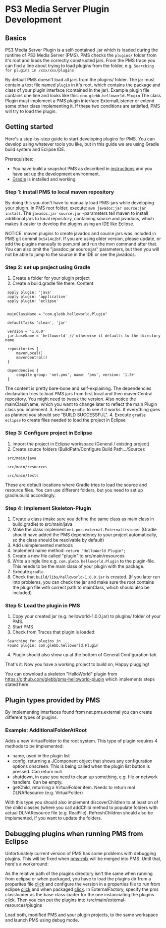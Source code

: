 # PS3 Media Server Plugin Development

## Basics
PS3 Media Server Plugin is a self-contained .jar which is loaded during the runtime of
PS3 Media Server (PMS). PMS checks the ```plugins/``` folder from it's root and loads the
correctly constructed jars. From the PMS trace you can find a line about trying to load
plugins from the folder, e.g. ```Searching for plugins in /xxx/xxx/plugins```

By default PMS doesn't load all jars from the plugins/ folder. The jar must contain a text file named
```plugin``` in it's root, which contains the package and class of your plugin interface
(contained in the jar). Example plugin file contains one line and looks like this: 
```com.glebb.helloworld.Plugin``` The class Plugin must implement a PMS plugin interface
ExternalListener or extend some other class implementing it. If these two conditions are satisfied,
PMS will try to load the plugin.

## Getting started
Here's a step-by-step guide to start developing plugins for PMS.
You can develop using whatever tools you like, but in this guide we are using Gradle build system
and Eclipse IDE.

Prerequisites:
   * You have build a snapshot PMS as described in [instructions](https://github.com/ps3mediaserver/ps3mediaserver/blob/master/BUILD.md) and you have set up the development environment.
   * [Gradle](http://www.gradle.org/) is installed and working
   
### Step 1: install PMS to local maven repository
By doing this you don't have to manually load PMS-jars while developing your plugin.
In PMS root folder, execute: ```mvn javadoc:jar source:jar install```. The ```javadoc:jar source:jar``` -parameters
tell maven to install additional jars to local repository, containing source and javadocs, which makes it
easier to develop the plugins using an IDE like Eclipse.

NOTICE: maven plugins to create javadoc and source jars was included in PMS git commit ```0c5414c2bf```. If you are using
older version, please update, or add the plugins manually to pom.xml and run the mvn command after that. You can also
omit the "javadoc:jar source:jar" parameters, but then you will not be able to jump to the source in the IDE or
see the javadocs.

### Step 2: set up project using Gradle
   1. Create a folder for your plugin project
   2. Create a build.gradle file there. Content: 
   ```
    apply plugin: 'java'
    apply plugin: 'application'
    apply plugin: 'eclipse'

    
    mainClassName = "com.glebb.helloworld.Plugin"
    
    defaultTasks 'clean', 'jar'
    
    version = '1.0.0'
    jar.baseName = 'helloworld' // otherwise it defaults to the directory name
    
    repositories {
        mavenLocal()
        mavenCentral()
    }
    
    dependencies {
        compile group: 'net.pms', name: 'pms', version: '1.5+'
    }
   ```
   The content is pretty bare-bone and self-explaining. The dependencies declaration tries to load
   PMS jars from first local and then mavenCentral repository. You might need to tweak the version. Also notice
   the mainClassName, which you want to change later to reflect the main Plugin class you implement.
   3. Execute ```gradle``` to see if it works. If everything goes as planned you should see "BUILD SUCCESSFUL".
   4. Execute ```gradle eclipse``` to create files needed to load the project in Eclipse

### Step 3: Configure project in Eclipse
   1. Import the project in Eclipse workspace (General / existing project)
   2. Create source folders (BuildPath/Configure Build Path.../Source):
   ```
    src/main/java
    
    src/main/resources
    
    src/main/tests
   ```
   These are default locations where Gradle tries to load the source and resource files. You can use
   different folders, but you need to set up gradle.build accordingly.
   
### Step 4: Implement Skeleton-Plugin
   1. Create a class (make sure you define the same class as main class in build.gradle) to src/main/java
   2. Make the class implement ```net.pms.external.ExternalListener``` (Gradle should have added the PMS dependency to your project
   automatically, so the class should be resolvable by default)
   3. Add unimplemented methods
   4. Implement name method: ```return "HelloWorld Plugin";```
   5. Create a new file called "plugin" to src/main/resources
   6. Write a single line e.g. ```com.glebb.helloworld.Plugin``` to the plugin-file. This needs to be the main class of your plugin with the package.
   7. Execute ```gradle```
   8. Check that ```build/libs/helloworld-1.0.0.jar``` is created. (If you later run into problems, you can check the jar and make sure the root contains the plugin file with correct path to mainClass, which should also be included)

### Step 5: Load the plugin in PMS
   1. Copy your created jar (e.g. helloworld-1.0.0.jar) to plugins/ folder of your PMS.
   2. Start PMS
   3. Check from Traces that plugin is loaded:
   ```
    Searching for plugins in ...
    Found plugin: com.glebb.helloworld.Plugin
   ```
   4. Plugin should also show up at the bottom of General Configuration tab.

That's it. Now you have a working project to build on, Happy plugging!
   
You can download a skeleton "HelloWorld" plugin from https://github.com/glebb/pms-helloworld-plugin which implements steps stated here.

## Plugin types provided by PMS
By implementing interfaces found from net.pms.external you can create different types of plugins.

### Example: AdditionalFolderAtRoot
Adds a new VirtualFolder to the root system. This type of plugin requires 4 methods to be implemented:
   * name, used in the plugin list
   * config, returning a JComponent object that shows any configuration options onscreen. This is being called when the plugin list button is pressed. Can return null.
   * shutdown, in case you need to clean up something, e.g. file or network handlers. Can be empty.
   * getChild, returning a VirtualFolder item. Needs to return real DLNAResource (e.g. VirtualFolder)

With this type you should also implement discoverChildren to at least on of the child classes (where you call addChild method to populate folders with actual DLNAResource file (e.g. RealFile). RefreshChildren should also be implemented, if you want to update the folders.

## Debugging plugins when running PMS from Eclipse
Unfortunately current version of PMS has some problems with debugging plugins. This will be fixed when
[pms-mlx](http://ps3mediaserver.org/forum/viewtopic.php?f=12&t=9775) will be merged into PMS. Until that, here's a workaround:

As the relative path of the plugins directory isn't the same when running from eclipse or when packaged, you have to load the plugins dir from a properites file [click](https://github.com/taconaut/pms-mlx/blob/master/src/main/java/net/pms/configuration/PmsConfiguration.java#L2181) and configure the version in a properties file to run from eclipse [click](https://github.com/taconaut/pms-mlx/blob/master/src/test/resources/project.properties#L4) and when packaged [click](https://github.com/taconaut/pms-mlx/blob/master/src/main/resources/project.properties#L10).
In ExternalFactory, specify the pms classloader as the base class loader for the one instanciating the plugins [click](https://github.com/taconaut/pms-mlx/blob/master/src/main/java/net/pms/plugins/PluginsFactory.java#L281).
Then you can put the plugins into /src/main/external-resources/plugins 

Load both, modified PMS and your plugin projects, to the same workspace and launch PMS using debug mode.

